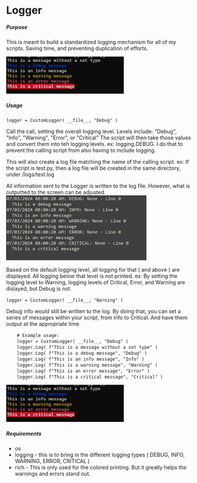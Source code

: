 
# Logger


##### Purpose

This is meant to build a standardized logging mechanism for all of my scripts.  Saving time, and preventing duplication of efforts.

![](https://github.com/ATLUTDVIPs/Logger/blob/b8d388d75a2b97b369cf4b4cda750368b394d8d1/pics/Colors.jpg)

##### Usage

```
logger = CustomLogger( __file__, "Debug" )
```

Call the call, setting the overall logging level.  Levels include: "Debug", "Info", "Warning", "Error", or "Critical"
The script will then take those values and convert them into teh logging levels.  ex:  logging.DEBUG.  I do that to prevent the calling script from also having to include logging.

This will also create a log file matching the name of the calling script. 
ex:  If the script is test.py, then a log file will be created in the same directory, under /logs/test.log

All information sent to the Logger is written to the log file.  However, what is outputted to the screen can be adjusted.
![](https://github.com/ATLUTDVIPs/Logger/blob/d4f1b1991421f8d1394ab84984e20fb8b8ab1bc5/pics/Log.jpg)

Based on the default logging level, all logging for that ( and above ) are displayed.  All logging below that level is not printed.
ex:  By setting the logging level to Warning, logging levels of Critical, Error, and Warning are dislayed, but Debug is not.  

```
logger = CustomLogger( __file__, "Warning" )
```

Debug info would still be written to the log.  By doing that, you can set a series of messages within your script, from info to Critical.   And have them output at the appropriate time.

```
    # Example usage:
    logger = CustomLogger( __file__, "Debug" )
    logger.Log( f"This is a message without a set type" )
    logger.Log( f"This is a debug message", "Debug" )
    logger.Log( f"This is an info message", "Info" )
    logger.Log( f"This is a warning message", "Warning" )
    logger.Log( f"This is an error message", "Error" )
    logger.Log( f"This is a critical message", "Critical" )
```

![](https://github.com/ATLUTDVIPs/Logger/blob/b8d388d75a2b97b369cf4b4cda750368b394d8d1/pics/Colors.jpg)


##### Requirements
- os
- logging - this is to bring in the different logging types ( DEBUG, INFO, WARNING, ERROR, CRITICAL )
- rich - This is only used for the colored printing.  But it greatly helps the warnings and errors stand out.

